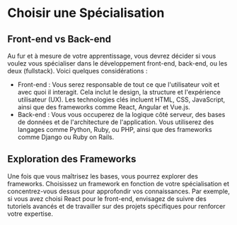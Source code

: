 # Choisir une Spécialisation

## Front-end vs Back-end

Au fur et à mesure de votre apprentissage, vous devrez décider si vous voulez vous spécialiser dans le développement front-end, back-end, ou les deux (fullstack). Voici quelques considérations :

- Front-end : Vous serez responsable de tout ce que l'utilisateur voit et avec quoi il interagit. Cela inclut le design, la structure et l'expérience utilisateur (UX). Les technologies clés incluent HTML, CSS, JavaScript, ainsi que des frameworks comme React, Angular et Vue.js.
- Back-end : Vous vous occuperez de la logique côté serveur, des bases de données et de l'architecture de l'application. Vous utiliserez des langages comme Python, Ruby, ou PHP, ainsi que des frameworks comme Django ou Ruby on Rails.

## Exploration des Frameworks

Une fois que vous maîtrisez les bases, vous pourrez explorer des frameworks. Choisissez un framework en fonction de votre spécialisation et concentrez-vous dessus pour approfondir vos connaissances. Par exemple, si vous avez choisi React pour le front-end, envisagez de suivre des tutoriels avancés et de travailler sur des projets spécifiques pour renforcer votre expertise.
